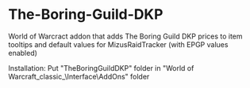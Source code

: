 # The-Boring-Guild-DKP
World of Warcract addon that adds The Boring Guild DKP prices to item tooltips and default values for MizusRaidTracker (with EPGP values enabled)

Installation: Put "TheBoringGuildDKP" folder in "World of Warcraft\_classic_\Interface\AddOns\" folder
